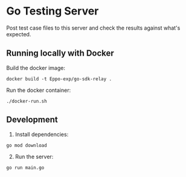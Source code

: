 # Go Testing Server

Post test case files to this server and check the results against what's expected.

## Running locally with Docker

Build the docker image:

```shell
docker build -t Eppo-exp/go-sdk-relay .
```

Run the docker container:

```shell
./docker-run.sh
```

## Development

1. Install dependencies:
```shell
go mod download
```

2. Run the server:
```shell
go run main.go
```
